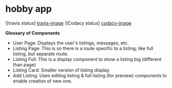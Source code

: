 # hobby app

![travis status] [travis-image]
![Codacy status] [codacy-image]


**Glossary of Components**
- User Page: Displays the user's listings, messages, etc.
- Listing Page: This is so there is a route specific to a listing; like full listing, but separate route.
- Listing Full: This is a display component to show a listing big (different than page)
- Listing Card: Smaller version of listing display
- Add Listing: Uses editing listing & full listing (for preview) components to enable creation of new one.



[travis-image]: https://travis-ci.org/clintonjnelson/node_server_template.png?branch=master
[travis-url  ]: https://travis-ci.org/clintonjnelson/node_server_template
[codacy-image]: https://www.codacy.com/project/badge/7d470f17de06415fbaf2f4ff87dc47d0
[codacy-url  ]: https://www.codacy.com/app/clintonjnelson/node_server_template
